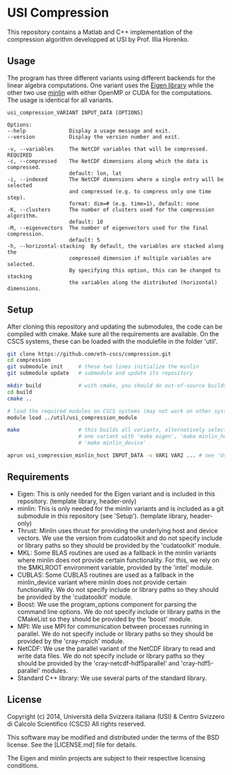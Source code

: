 USI Compression
===============

This repository contains a Matlab and C++ implementation of the compression
algorithm developped at USI by Prof. Illia Horenko.


Usage
-----

The program has three different variants using different backends for the
linear algebra computations.
One variant uses the [Eigen library](http://eigen.tuxfamily.org/) while the
other two use [minlin](https://github.com/bcumming/minlin) with either OpenMP
or CUDA for the computations. The usage is identical for all variants.

```
usi_compression_VARIANT INPUT_DATA [OPTIONS]

Options:
--help              Display a usage message and exit.
--version           Display the version number and exit.

-v, --variables     The NetCDF variables that will be compressed. REQUIRED
-c, --compressed    The NetCDF dimensions along which the data is compressed.
                    default: lon, lat
-i, --indexed       The NetCDF dimensions where a single entry will be selected
                    and compressed (e.g. to compress only one time step).
                    format: dim=# (e.g. time=1), default: none
-K, --clusters      The number of clusters used for the compression algorithm.
                    default: 10
-M, --eigenvectors  The number of eigenvectors used for the final compression.
                    default: 5
-h, --horizontal-stacking  By default, the variables are stacked along the
                    compressed dimension if multiple variables are selected.
                    By specifying this option, this can be changed to stacking
                    the variables along the distributed (horizontal) dimensions.
```


Setup
-----

After cloning this repository and updating the submodules, the code can be
compiled with cmake. Make sure all the requirements are available. On the CSCS
systems, these can be loaded with the modulefile in the folder 'util'.

```bash
git clone https://github.com/eth-cscs/compression.git
cd compression
git submodule init     # these two lines initialize the minlin
git submodule update   # submodule and update its repository

mkdir build            # with cmake, you should do out-of-source builds
cd build
cmake ..

# load the required modules on CSCS systems (may not work on other systems)
module load ../util/usi_compression_module

make                   # this builds all variants, alternatively select only
                       # one variant with 'make eigen', 'make minlin_host' or
                       # 'make minlin_device'

aprun usi_compression_minlin_host INPUT_DATA -v VAR1 VAR2 ... # see 'Usage'
```


Requirements
------------

* Eigen: This is only needed for the Eigen variant and is included in this
  repository. (template library, header-only)
* minlin: This is only needed for the minlin variants and is included as a
  git submodule in this repository (see 'Setup'). (template library, header-only)
* Thrust: Minlin uses thrust for providing the underlying host and device
  vectors. We use the version from cudatoolkit and do not specify include or
  library paths so they should be provided by the 'cudatoolkit' module.
* MKL: Some BLAS routines are used as a fallback in the minlin variants where
  minlin does not provide certain functionality. For this, we rely on the
  $MKLROOT environment variable, provided by the 'intel' module.
* CUBLAS: Some CUBLAS routines are used as a fallback in the minlin_device
  variant where minlin does not provide certain functionality. We do not
  specify include or library paths so they should be provided by the
  'cudatoolkit' module.
* Boost: We use the program_options component for parsing the command line
  options. We do not specify include or library paths in the CMakeList so they
  should be provided by the 'boost' module.
* MPI: We use MPI for communication between processes running in parallel. We
  do not specify include or library paths so they should be provided by the
  'cray-mpich' module.
* NetCDF: We use the parallel variant of the NetCDF library to read and write
  data files. We do not specify include or library paths so they should be
  provided by the 'cray-netcdf-hdf5parallel' and 'cray-hdf5-parallel' modules.
* Standard C++ library: We use several parts of the standard library.


License
-------
Copyright (c) 2014, Università della Svizzera italiana (USI) & Centro Svizzero di Calcolo Scientifico (CSCS)
All rights reserved.

This software may be modified and distributed under the terms of the BSD license. See the [LICENSE.md] file for details.

The Eigen and minlin projects are subject to their respective licensing conditions.
